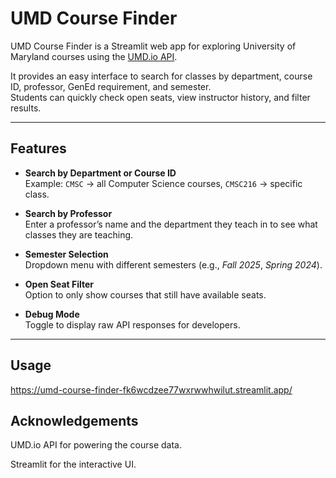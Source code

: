 # UMD Course Finder

UMD Course Finder is a Streamlit web app for exploring University of Maryland courses using the [UMD.io API](https://beta.umd.io/).

It provides an easy interface to search for classes by department, course ID, professor, GenEd requirement, and semester.  
Students can quickly check open seats, view instructor history, and filter results.

---

## Features
-  **Search by Department or Course ID**  
  Example: `CMSC` → all Computer Science courses, `CMSC216` → specific class.  

-  **Search by Professor**  
  Enter a professor’s name and the department they teach in to see what classes they are teaching.  

-  **Semester Selection**  
  Dropdown menu with different semesters (e.g., *Fall 2025*, *Spring 2024*).  

-  **Open Seat Filter**  
  Option to only show courses that still have available seats.  

-  **Debug Mode**  
  Toggle to display raw API responses for developers.

---

##  Usage

https://umd-course-finder-fk6wcdzee77wxrwwhwilut.streamlit.app/






## Acknowledgements
UMD.io API for powering the course data.

Streamlit for the interactive UI.
